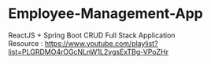 # Employee-Management-App
ReactJS + Spring Boot CRUD Full Stack Application
<br/>
Resource : https://www.youtube.com/playlist?list=PLGRDMO4rOGcNLnW1L2vgsExTBg-VPoZHr
